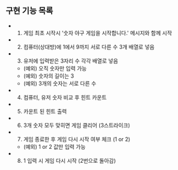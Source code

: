 ## 구현 기능 목록

- 1. 게임 최초 시작시 '숫자 야구 게임을 시작합니다.' 메시지와 함께 시작
- 2. 컴퓨터(상대방)에 1에서 9까지 서로 다른 수 3개 배열로 넣음
- 3. 유저에 입력받은 3자리 수 각각 배열로 넣음
  - (예외) 오직 숫자만 입력 가능
  - (예외) 숫자의 길이는 3
  - (예외) 3개의 숫자는 서로 다른 수
- 4. 컴퓨터, 유저 숫자 비교 후 힌트 카운트
- 5. 카운트 된 힌트 출력
- 6. 3개 숫자 모두 맞히면 게임 클리어 (3스트라이크)
- 7. 게임 종료한 후 게임 다시 시작 여부 체크 (1 or 2)
  - (예외) 1 or 2 값만 입력 가능
- 8. 1 입력 시 게임 다시 시작 (2번으로 돌아감)
